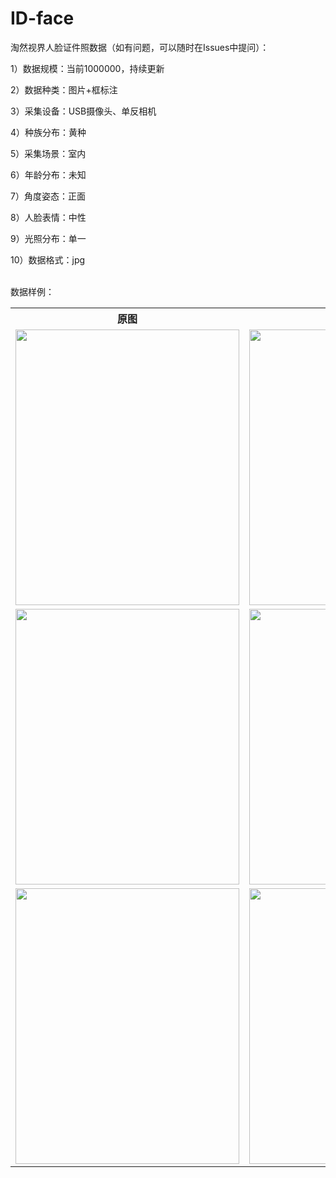 # ID-face
<p>淘然视界人脸证件照数据（如有问题，可以随时在Issues中提问）：</p>
<p>1）数据规模：当前1000000，持续更新</p>
<p>2）数据种类：图片+框标注</p>
<p>3）采集设备：USB摄像头、单反相机</p>
<p>4）种族分布：黄种</p>
<p>5）采集场景：室内</p>
<p>6）年龄分布：未知</p>
<p>7）角度姿态：正面</p>
<p>8）人脸表情：中性</p>
<p>9）光照分布：单一</p>
<p>10）数据格式：jpg</p>

<br>数据样例：<br>
<table>
  <tr>
    <th>原图</th>
    <th>标注样例</th>
  </tr>
  <tr>
    <td> <img src="https://github.com/cmhu/ID-face/blob/master/pic/5.jpg" width="358" height="441" /> </td>
    <td> <img src="https://github.com/cmhu/ID-face/blob/master/pic/5-1.jpg" width="358" height="441" /> </td>
  </tr>
  <tr>
    <td> <img src="https://github.com/cmhu/ID-face/blob/master/pic/6.jpg" width="358" height="441" /> </td>
    <td> <img src="https://github.com/cmhu/ID-face/blob/master/pic/6-1.jpg" width="358" height="441" /> </td>
  </tr>
  <tr>
    <td> <img src="https://github.com/cmhu/ID-face/blob/master/pic/7.jpg" width="358" height="441" /> </td>
    <td> <img src="https://github.com/cmhu/ID-face/blob/master/pic/7-1.jpg" width="358" height="441" /> </td>
  </tr>     
</table>

    
      
      
